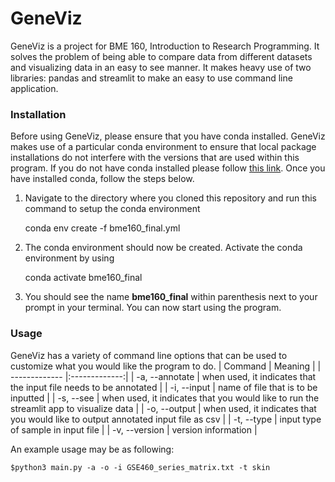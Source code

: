 # GeneViz
GeneViz is a project for BME 160, Introduction to Research Programming. It solves the problem of being able to compare data from different datasets and visualizing data in an easy to see manner. It makes heavy use of two libraries: pandas and streamlit to make an easy to use command line application. 

### Installation
Before using GeneViz, please ensure that you have conda installed. GeneViz makes use of a particular conda environment to ensure that local package installations do not interfere with the versions that are used within this program. If you do not have conda installed please follow [this link](https://www.anaconda.com/products/individual). Once you have installed conda, follow the steps below.

1. Navigate to the directory where you cloned this repository and run this command to setup the conda environment

	conda env create -f bme160_final.yml

2. The conda environment should now be created. Activate the conda environment by using

	conda activate bme160_final

3. You should see the name **bme160_final** within parenthesis next to your prompt in your terminal. You can now start using the program.

### Usage
GeneViz has a variety of command line options that can be used to customize what you would like the program to do.
| Command       | Meaning       |
| ------------- |:-------------:|
| -a, --annotate      | when used, it indicates that the input file needs to be annotated |
| -i, --input      | name of file that is to be inputted     |
| -s, --see | when used, it indicates that you would like to run the streamlit app to visualize data      |
| -o, --output | when used, it indicates that you would like to output annotated input file as csv      |
| -t, --type | input type of sample in input file      |
| -v, --version | version information   |

An example usage may be as following:
	
	$python3 main.py -a -o -i GSE460_series_matrix.txt -t skin


